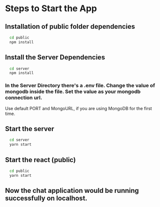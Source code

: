 # Steps to Start the App

## Installation of public folder dependencies

```bash
  cd public
  npm install
```

## Install the Server Dependencies
```bash
  cd server
  npm install
```

### In the Server Directory there's a .env file. Change the value of mongodb inside the file. Set the value as your mongodb connection url.

Use default PORT and MongoURL, if you are using MongoDB for the first time.

## Start the server
```bash
  cd server
  yarn start
```

## Start the react (public)
```bash
  cd public
  yarn start
```

## Now the chat application would be running successfully on localhost.
